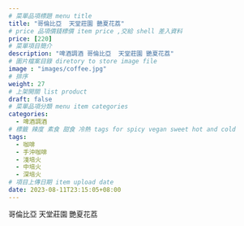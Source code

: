 ```yaml
---
# 菜單品項標題 menu title 
title: "哥倫比亞  天堂莊園 艷夏花荔"
# price 品項價錢標價 item price ,交給 shell 差入資料
price: [220] 
# 菜單項目簡介 
description: "啤酒調酒 哥倫比亞  天堂莊園 艷夏花荔"
# 圖片檔案目錄 diretory to store image file
image : "images/coffee.jpg"
# 排序
weight: 27 
# 上架開關 list product 
draft: false
# 菜單品項分類 menu item categories 
categories:
  - 啤酒調酒 
# 標籤 辣度 素食 甜食 冷熱 tags for spicy vegan sweet hot and cold 
tags:
  - 咖啡
  - 手沖咖啡 
  - 淺培火
  - 中培火
  - 深培火
# 項目上傳日期 item upload date 
date: 2023-08-11T23:15:05+08:00
---
```


 哥倫比亞  天堂莊園 艷夏花荔

